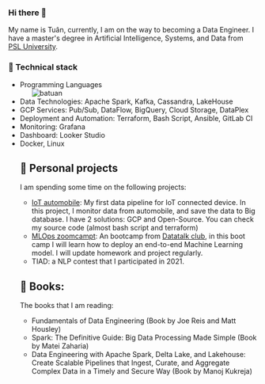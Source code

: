 ### Hi there 👋

My name is Tuân, currently, I am on the way to becoming a Data Engineer. I have a master's degree in Artificial Intelligence, Systems, and Data from [PSL University](https://www.lamsade.dauphine.fr/wp/iasd/en/). 

### :rocket: Technical stack
<td>
  <ul>
  <li>
    Programming Languages
    <ul>
      <img src="https://github-readme-stats.vercel.app/api/top-langs?username=batuan&show_icons=true&locale=en&layout=compact&hide_progress=true" alt="batuan" />
    </ul>
  </li>
  <li>Data Technologies: Apache Spark, Kafka, Cassandra, LakeHouse</li>
  <li>GCP Services: Pub/Sub, DataFlow, BigQuery, Cloud Storage, DataPlex</li>
  <li>Deployment and Automation: Terraform, Bash Script, Ansible, GitLab CI</li>
  <li>Monitoring: Grafana</li>
  <li>Dashboard: Looker Studio</li>
  <li>Docker, Linux</li>
</td>

## :muscle: Personal projects

I am spending some time on the following projects:

- [IoT automobile](https://github.com/batuan/project_iot_automobile): My first data pipeline for IoT connected device. In this project, I monitor data from automobile, and save the data to Big database. I have 2 solutions: GCP and Open-Source. You can check my source code (almost bash script and terraform)
- [MLOps zoomcampt](https://github.com/batuan/mlops-zoomcamp): An bootcamp from [Datatalk club](https://datatalks.club/), in this boot camp I will learn how to deploy an end-to-end Machine Learning model. I will update homework and project regularly.
- TIAD: a NLP contest that I participated in 2021.

## 📖 Books:

The books that I am reading:
- Fundamentals of Data Engineering (Book by Joe Reis and Matt Housley)
- Spark: The Definitive Guide: Big Data Processing Made Simple (Book by Matei Zaharia)
- Data Engineering with Apache Spark, Delta Lake, and Lakehouse: Create Scalable Pipelines that Ingest, Curate, and Aggregate Complex Data in a Timely and Secure Way (Book by Manoj Kukreja)

<!--
**batuan/batuan** is a ✨ _special_ ✨ repository because its `README.md` (this file) appears on your GitHub profile.

Here are some ideas to get you started:

- 🔭 I’m currently working on ...
- 🌱 I’m currently learning ...
- 👯 I’m looking to collaborate on ...
- 🤔 I’m looking for help with ...
- 💬 Ask me about ...
- 📫 How to reach me: ...
- 😄 Pronouns: ...
- ⚡ Fun fact: ...
-->
